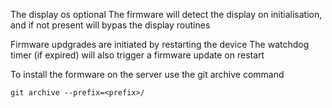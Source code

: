 The display os optional
The firmware will detect the display on initialisation, and if not present will bypas the display routines

Firmware updgrades are initiated by restarting the device
The watchdog timer (if expired) will also trigger a firmware update on restart


To install the formware on the server use the git archive command
~~~
git archive --prefix=<prefix>/
~~~